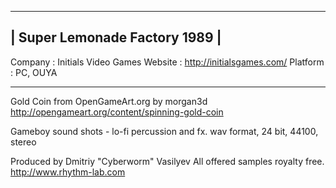 -----------------------------------
|   Super Lemonade Factory 1989   |
-----------------------------------

Company		: Initials Video Games
Website		: http://initialsgames.com/
Platform	: PC, OUYA

------------------------------------

Gold Coin from OpenGameArt.org by morgan3d
http://opengameart.org/content/spinning-gold-coin

Gameboy sound shots - lo-fi percussion and fx.
wav format, 24 bit, 44100, stereo

Produced by Dmitriy "Cyberworm" Vasilyev 
All offered samples royalty free.
http://www.rhythm-lab.com
